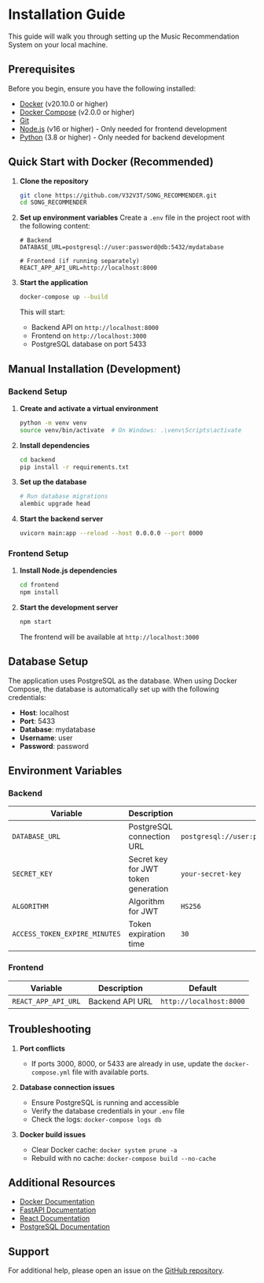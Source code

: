 # Installation Guide

This guide will walk you through setting up the Music Recommendation System on your local machine.

## Prerequisites

Before you begin, ensure you have the following installed:

- [Docker](https://www.docker.com/get-started) (v20.10.0 or higher)
- [Docker Compose](https://docs.docker.com/compose/install/) (v2.0.0 or higher)
- [Git](https://git-scm.com/downloads)
- [Node.js](https://nodejs.org/) (v16 or higher) - Only needed for frontend development
- [Python](https://www.python.org/downloads/) (3.8 or higher) - Only needed for backend development

## Quick Start with Docker (Recommended)

1. **Clone the repository**
   ```bash
   git clone https://github.com/V32V3T/SONG_RECOMMENDER.git
   cd SONG_RECOMMENDER
   ```

2. **Set up environment variables**
   Create a `.env` file in the project root with the following content:
   ```
   # Backend
   DATABASE_URL=postgresql://user:password@db:5432/mydatabase
   
   # Frontend (if running separately)
   REACT_APP_API_URL=http://localhost:8000
   ```

3. **Start the application**
   ```bash
   docker-compose up --build
   ```
   This will start:
   - Backend API on `http://localhost:8000`
   - Frontend on `http://localhost:3000`
   - PostgreSQL database on port 5433

## Manual Installation (Development)

### Backend Setup

1. **Create and activate a virtual environment**
   ```bash
   python -m venv venv
   source venv/bin/activate  # On Windows: .\venv\Scripts\activate
   ```

2. **Install dependencies**
   ```bash
   cd backend
   pip install -r requirements.txt
   ```

3. **Set up the database**
   ```bash
   # Run database migrations
   alembic upgrade head
   ```

4. **Start the backend server**
   ```bash
   uvicorn main:app --reload --host 0.0.0.0 --port 8000
   ```

### Frontend Setup

1. **Install Node.js dependencies**
   ```bash
   cd frontend
   npm install
   ```

2. **Start the development server**
   ```bash
   npm start
   ```
   The frontend will be available at `http://localhost:3000`

## Database Setup

The application uses PostgreSQL as the database. When using Docker Compose, the database is automatically set up with the following credentials:

- **Host**: localhost
- **Port**: 5433
- **Database**: mydatabase
- **Username**: user
- **Password**: password

## Environment Variables

### Backend

| Variable | Description | Default |
|----------|-------------|---------|
| `DATABASE_URL` | PostgreSQL connection URL | `postgresql://user:password@db:5432/mydatabase` |
| `SECRET_KEY` | Secret key for JWT token generation | `your-secret-key` |
| `ALGORITHM` | Algorithm for JWT | `HS256` |
| `ACCESS_TOKEN_EXPIRE_MINUTES` | Token expiration time | `30` |

### Frontend

| Variable | Description | Default |
|----------|-------------|---------|
| `REACT_APP_API_URL` | Backend API URL | `http://localhost:8000` |

## Troubleshooting

1. **Port conflicts**
   - If ports 3000, 8000, or 5433 are already in use, update the `docker-compose.yml` file with available ports.

2. **Database connection issues**
   - Ensure PostgreSQL is running and accessible
   - Verify the database credentials in your `.env` file
   - Check the logs: `docker-compose logs db`

3. **Docker build issues**
   - Clear Docker cache: `docker system prune -a`
   - Rebuild with no cache: `docker-compose build --no-cache`

## Additional Resources

- [Docker Documentation](https://docs.docker.com/)
- [FastAPI Documentation](https://fastapi.tiangolo.com/)
- [React Documentation](https://reactjs.org/)
- [PostgreSQL Documentation](https://www.postgresql.org/docs/)

## Support

For additional help, please open an issue on the [GitHub repository](https://github.com/V32V3T/SONG_RECOMMENDER/issues).
